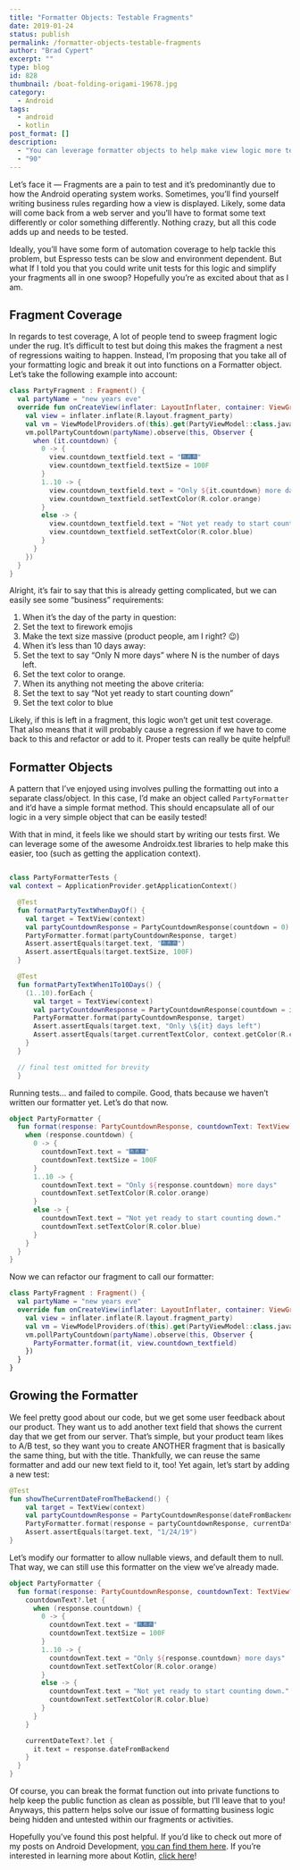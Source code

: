 ```yaml
---
title: "Formatter Objects: Testable Fragments"
date: 2019-01-24
status: publish
permalink: /formatter-objects-testable-fragments
author: "Brad Cypert"
excerpt: ""
type: blog
id: 828
thumbnail: /boat-folding-origami-19678.jpg
category:
  - Android
tags:
  - android
  - kotlin
post_format: []
description:
  - "You can leverage formatter objects to help make view logic more testable. Simplify your views and prevent regressions using formatter objects."
  - "90"
---
```


Let’s face it — Fragments are a pain to test and it’s predominantly due to how the Android operating system works. Sometimes, you’ll find yourself writing business rules regarding how a view is displayed. Likely, some data will come back from a web server and you’ll have to format some text differently or color something differently. Nothing crazy, but all this code adds up and needs to be tested.

Ideally, you’ll have some form of automation coverage to help tackle this problem, but Espresso tests can be slow and environment dependent. But what If I told you that you could write unit tests for this logic and simplify your fragments all in one swoop? Hopefully you’re as excited about that as I am.

## Fragment Coverage

In regards to test coverage, A lot of people tend to sweep fragment logic under the rug. It’s difficult to test but doing this makes the fragment a nest of regressions waiting to happen. Instead, I’m proposing that you take all of your formatting logic and break it out into functions on a Formatter object. Let’s take the following example into account:

```kotlin
class PartyFragment : Fragment() {
  val partyName = "new years eve"
  override fun onCreateView(inflater: LayoutInflater, container: ViewGroup?, savedInstanceState: Bundle?): View? {
    val view = inflater.inflate(R.layout.fragment_party)
    val vm = ViewModelProviders.of(this).get(PartyViewModel::class.java)
    vm.pollPartyCountdown(partyName).observe(this, Observer {
      when (it.countdown) {
        0 -> {
          view.countdown_textfield.text = "🎆🎆🎆"
          view.countdown_textfield.textSize = 100F
        }
        1..10 -> {
          view.countdown_textfield.text = "Only ${it.countdown} more days"
          view.countdown_textfield.setTextColor(R.color.orange)
        }
        else -> {
          view.countdown_textfield.text = "Not yet ready to start counting down."
          view.countdown_textfield.setTextColor(R.color.blue)
        }
      }
    })
  }
}
```

Alright, it’s fair to say that this is already getting complicated, but we can easily see some “business” requirements:

1. When it’s the day of the party in question:
1. Set the text to firework emojis
1. Make the text size massive (product people, am I right? 😉)
1. When it’s less than 10 days away:
1. Set the text to say “Only N more days” where N is the number of days left.
1. Set the text color to orange.
1. When its anything not meeting the above criteria:
1. Set the text to say “Not yet ready to start counting down”
1. Set the text color to blue

Likely, if this is left in a fragment, this logic won’t get unit test coverage. That also means that it will probably cause a regression if we have to come back to this and refactor or add to it. Proper tests can really be quite helpful!

## Formatter Objects

A pattern that I’ve enjoyed using involves pulling the formatting out into a separate class/object. In this case, I’d make an object called `PartyFormatter` and it’d have a simple format method. This should encapsulate all of our logic in a very simple object that can be easily tested!

With that in mind, it feels like we should start by writing our tests first. We can leverage some of the awesome Androidx.test libraries to help make this easier, too (such as getting the application context).

```kotlin

class PartyFormatterTests {
val context = ApplicationProvider.getApplicationContext()

  @Test
  fun formatPartyTextWhenDayOf() {
    val target = TextView(context)
    val partyCountdownResponse = PartyCountdownResponse(countdown = 0)
    PartyFormatter.format(partyCountdownResponse, target)
    Assert.assertEquals(target.text, "🎆🎆🎆")
    Assert.assertEquals(target.textSize, 100F)
  }

  @Test
  fun formatPartyTextWhen1To10Days() {
    (1..10).forEach {
      val target = TextView(context)
      val partyCountdownResponse = PartyCountdownResponse(countdown = it)
      PartyFormatter.format(partyCountdownResponse, target)
      Assert.assertEquals(target.text, "Only \${it} days left")
      Assert.assertEquals(target.currentTextColor, context.getColor(R.color.orange))
    }
  }

  // final test omitted for brevity
  }

```

Running tests… and failed to compile. Good, thats because we haven’t written our formatter yet. Let’s do that now.

```kotlin
object PartyFormatter {
  fun format(response: PartyCountdownResponse, countdownText: TextView) {
    when (response.countdown) {
      0 -> {
        countdownText.text = "🎆🎆🎆"
        countdownText.textSize = 100F
      }
      1..10 -> {
        countdownText.text = "Only ${response.countdown} more days"
        countdownText.setTextColor(R.color.orange)
      }
      else -> {
        countdownText.text = "Not yet ready to start counting down."
        countdownText.setTextColor(R.color.blue)
      }
    }
  }
}
```

Now we can refactor our fragment to call our formatter:

```kotlin
class PartyFragment : Fragment() {
  val partyName = "new years eve"
  override fun onCreateView(inflater: LayoutInflater, container: ViewGroup?, savedInstanceState: Bundle?): View? {
    val view = inflater.inflate(R.layout.fragment_party)
    val vm = ViewModelProviders.of(this).get(PartyViewModel::class.java)
    vm.pollPartyCountdown(partyName).observe(this, Observer {
      PartyFormatter.format(it, view.countdown_textfield)
    })
  }
}
```

## Growing the Formatter

We feel pretty good about our code, but we get some user feedback about our product. They want us to add another text field that shows the current day that we get from our server. That’s simple, but your product team likes to A/B test, so they want you to create ANOTHER fragment that is basically the same thing, but with the title. Thankfully, we can reuse the same formatter and add our new text field to it, too! Yet again, let’s start by adding a new test:

```kotlin
@Test
fun showTheCurrentDateFromTheBackend() {
    val target = TextView(context)
    val partyCountdownResponse = PartyCountdownResponse(dateFromBackend = "1/24/19")
    PartyFormatter.format(response = partyCountdownResponse, currentDateText = target)
    Assert.assertEquals(target.text, "1/24/19")
}
```

Let’s modify our formatter to allow nullable views, and default them to null. That way, we can still use this formatter on the view we’ve already made.

```kotlin
object PartyFormatter {
  fun format(response: PartyCountdownResponse, countdownText: TextView? = null, currentDateText: TextView? = null) {
    countdownText?.let {
      when (response.countdown) {
        0 -> {
          countdownText.text = "🎆🎆🎆"
          countdownText.textSize = 100F
        }
        1..10 -> {
          countdownText.text = "Only ${response.countdown} more days"
          countdownText.setTextColor(R.color.orange)
        }
        else -> {
          countdownText.text = "Not yet ready to start counting down."
          countdownText.setTextColor(R.color.blue)
        }
      }
    }

    currentDateText?.let {
      it.text = response.dateFromBackend
    }
  }
}
```

Of course, you can break the format function out into private functions to help keep the public function as clean as possible, but I’ll leave that to you! Anyways, this pattern helps solve our issue of formatting business logic being hidden and untested within our fragments or activities.

Hopefully you’ve found this post helpful. If you’d like to check out more of my posts on Android Development, [you can find them here](http://www.bradcypert.com/tags/android/). If you’re interested in learning more about Kotlin, [click here](http://www.bradcypert.com/tags/kotlin)!
